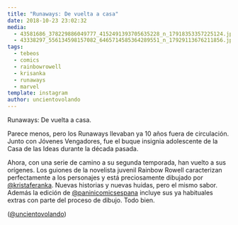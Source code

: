 ```yaml
---
title: "Runaways: De vuelta a casa"
date: 2018-10-23 23:02:32
media: 
  - 43581686_378229886049777_4152491393705635228_n_17918353357225124.jpg
  - 43338297_556134598157082_6465714585364289551_n_17929113676211856.jpg
tags: 
  - tebeos
  - comics
  - rainbowrowell
  - krisanka
  - runaways
  - marvel
template: instagram
author: uncientovolando
---
```


Runaways: De vuelta a casa.


Parece menos, pero los Runaways llevaban ya 10 años fuera de circulación. Junto con Jóvenes Vengadores, fue el buque insignia adolescente de la Casa de las Ideas durante la década pasada.


Ahora, con una serie de camino a su segunda temporada, han vuelto a sus orígenes. Los guiones de la novelista juvenil Rainbow Rowell caracterizan perfectamente a los personajes y está preciosamente dibujado por [@kristaferanka](https://instagram.com/kristaferanka). Nuevas historias y nuevas huidas, pero el mismo sabor. Además la edición de [@paninicomicsespana](https://instagram.com/paninicomicsespana) incluye sus ya habituales extras con parte del proceso de dibujo. Todo bien.


([@uncientovolando](https://instagram.com/uncientovolando))
